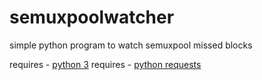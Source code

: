 # semuxpoolwatcher
simple python program to watch semuxpool missed blocks

requires - [python 3](https://www.python.org/downloads/)
requires - [python requests](https://github.com/requests/requests)
